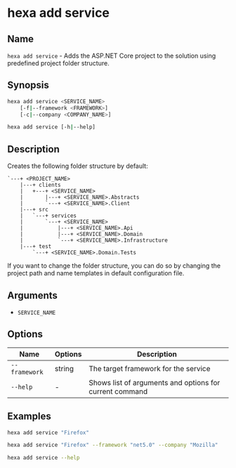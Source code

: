 # hexa add service

## Name

`hexa add service` - Adds the ASP.NET Core project to the solution using predefined project folder structure.

## Synopsis

```bash
hexa add service <SERVICE_NAME>
    [-f|--framework <FRAMEWORK>]
    [-c|--company <COMPANY_NAME>]

hexa add service [-h|--help]
```

## Description

Creates the following folder structure by default:

```
`---+ <PROJECT_NAME>
    |---+ clients
    |   +---+ <SERVICE_NAME>
    |       |---+ <SERVICE_NAME>.Abstracts
    |       `---+ <SERVICE_NAME>.Client
    |---+ src
    |   `---+ services
    |       `---+ <SERVICE_NAME>
    |           |---+ <SERVICE_NAME>.Api
    |           |---+ <SERVICE_NAME>.Domain
    |           `---+ <SERVICE_NAME>.Infrastructure
    |---+ test
        `---+ <SERVICE_NAME>.Domain.Tests
```

If you want to change the folder structure, you can do so by changing the project path and name templates in default configuration file.

## Arguments

- `SERVICE_NAME`

## Options

| Name          | Options   | Description                           |
|---            |---        |---                                    |
| `--framework` | string    | The target framework for the service  |
| `--help`      | -         | Shows list of arguments and options for current command   |

## Examples

```bash
hexa add service "Firefox"

hexa add service "Firefox" --framework "net5.0" --company "Mozilla"

hexa add service --help
```
